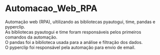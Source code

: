 # Automacao_Web_RPA
Automação web (RPA), ultilizando as bibliotecas pyautogui, time, pandas e pyperclip.
<br>
As bibliotecas pyautogui e time foram responsáveis pelos primeiros  comandos da automação.
<br>
O pandas foi a biblioteca usada para a análise e filtração dos dados.
<br>
O pyperclip foi responsável pela automação para envio de email.

